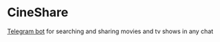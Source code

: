 # CineShare

[Telegram bot](https://t.me/cinesharebot) for searching and sharing movies and tv shows in any chat
